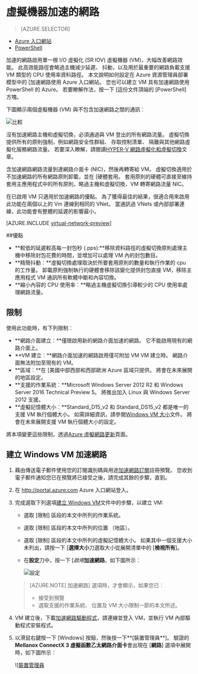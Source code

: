 <properties 
   pageTitle="加速虛擬機器-入口網站的網路 |Microsoft Azure"
   description="瞭解如何使用 [Azure 入口網站 Azure 虛擬機器中設定 [加速網路。"
   services="virtual-network"
   documentationCenter="na"
   authors="jimdial"
   manager="carmonm"
   editor=""
   tags="azure-resource-manager"
/>
<tags 
   ms.service="virtual-network"
   ms.devlang="na"
   ms.topic="article"
   ms.tgt_pltfrm="na"
   ms.workload="infrastructure-services"
   ms.date="09/26/2016"
   ms.author="jdial" />

# <a name="accelerated-networking-for-a-virtual-machine"></a>虛擬機器加速的網路

> [AZURE.SELECTOR]
- [Azure 入口網站](virtual-network-accelerated-networking-portal.md)
- [PowerShell](virtual-network-accelerated-networking-powershell.md)

加速的網路啟用單一根 I/O 虛擬化 (SR IOV) 虛擬機器 (VM)，大幅改善網路效能。 此高效能路徑會略過主機減少延遲、 抖動，以及用於最重要的網路負載支援 VM 類型的 CPU 使用率資料路徑。 本文說明如何設定在 Azure 資源管理員部署模型中的 [加速網路使用 Azure 入口網站。 您也可以建立 VM 具有加速網路使用 PowerShell 的 Azure。 若要瞭解作法，按一下 [這份文件頂端的 [PowerShell] 方塊。

下圖顯示兩個虛擬機器 (VM) 與不包含加速網路之間的通訊︰

![比較](./media/virtual-network-accelerated-networking-portal/image1.png)

沒有加速網路主機和虛擬切換，必須通過與 VM 登出的所有網路流量。 虛擬切換提供所有的原則強制，例如網路安全性群組、 存取控制清單、 隔離與其他網路虛擬化服務網路流量。 若要深入瞭解，請閱讀[HYPER-V 網路虛擬化和虛擬切換](https://technet.microsoft.com/library/jj945275.aspx)文章。

含加速網路網路流量到達網路介面卡 (NIC)，然後再轉寄給 VM。 虛擬切換適用於不加速網路的所有網路原則卸載，並在 [硬體套用。 套用原則的硬體可直接至維持套用主應用程式中的所有原則，略過主機和虛擬切換，VM 轉寄網路流量 NIC。

在已啟用 VM 只適用於加速網路的優點。 為了獲得最佳的結果，很適合用來啟用此功能在兩個以上的 Vm 連線到相同的 VNet。 當通訊過 VNets 或內部部署連線，此功能會有整體的延遲的影響最小。

[AZURE.INCLUDE [virtual-network-preview](../../includes/virtual-network-preview.md)]

##<a name="benefits"></a>優點

- **較低的延遲較高每一封包秒 (.pps):**移除資料路徑的虛擬切換原則處理主機中移除封包花費的時間，並增加可以處理 VM 內的封包數目。
- **精簡抖動︰**虛擬切換處理取決於所要套用原則的數量和執行作業的 cpu 的工作量。 卸載原則強制執行的硬體會移除該變化提供封包直接 VM，移除主應用程式 VM 通訊所有軟體中斷和內容切換。
- **縮小內容的 CPU 使用率︰**略過主機虛擬切換引導較少的 CPU 使用率處理網路流量。

## <a name="limitations"></a>限制

使用此功能時，有下列限制︰
 
- **網路介面建立︰**僅限啟用新的網路介面加速的網路。  它不能啟用現有的網路介面上。
- **VM 建立︰**網路介面加速的網路啟用僅可附加 VM VM 建立時。 網路介面無法附加至現有的 VM。
- **區域︰**在 [美國中部西部和西部歐洲 Azure 區域只提供。 將會在未來展開的地區設定。
- **支援的作業系統︰**Microsoft Windows Server 2012 R2 和 Windows Server 2016 Technical Preview 5。 將推出加入 Linux 與 Windows Server 2012 支援。
- **虛擬記憶體大小︰**Standard_D15_v2 和 Standard_DS15_v2 都是唯一的支援 VM 執行個體大小。 如需詳細資訊，請參閱[Windows VM 大小](../virtual-machines/virtual-machines-windows-sizes.md)文件。 將會在未來展開支援 VM 執行個體大小的設定。

將本項變更這些限制，透過[Azure 虛擬網路更新](https://azure.microsoft.com/updates/accelerated-networking-in-preview)頁面。

## <a name="create-a-windows-vm-with-accelerated-networking"></a>建立 Windows VM 加速網路

1. 藉由傳送電子郵件使用您的訂閱識別碼與用途[加速網路訂閱](mailto:axnpreview@microsoft.com?subject=Request%20to%20enable%20subscription%20%3csubscription%20id%3e)註冊預覽。 您收到電子郵件通知您已在預覽將已接受之後，請完成其餘的步驟，直到。
2. 在 http://portal.azure.com Azure 入口網站登入。
3. 完成選取下列選項[建立 Windows VM](../virtual-machines/virtual-machines-windows-hero-tutorial.md)文件中的步驟，以建立 VM:
    - 選取 [限制] 區段的本文中所列的作業系統。
    - 選取 [限制] 區段的本文中所列的位置 （地區）。
    - 選取 [限制] 區段的本文中所列的虛擬記憶體大小。 如果其中一個支援大小未列出，請按一下 [**選擇大小**刀選取大小從展開清單中的 [**檢視所有**]。
    - 在**設定**刀中，按一下 [*啟用***加速網路**，如下圖所示︰

        ![設定](./media/virtual-network-accelerated-networking-portal/image3.png)

    >[AZURE.NOTE] 加速網路] 選項時，才會顯示，如果您已︰
    >
    >- 接受到預覽
    >- 選取支援的作業系統、 位置及 VM 大小限制一節的本文所述。

5. VM 建立後，下載[加速網路驅動程式](https://gallery.technet.microsoft.com/Azure-Accelerated-471b5d84)，請連線並登入 VM，並執行 VM 內部驅動程式安裝程式。
6. 以滑鼠右鍵按一下 [Windows] 按鈕，然後按一下**[裝置管理員**]。 驗證的**Mellanox ConnectX 3 虛擬函數乙太網路介面卡**會出現在 [**網路**] 選項中展開時，如下圖所示︰

    ![[裝置管理員](./media/virtual-network-accelerated-networking-portal/image2.png)